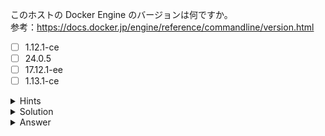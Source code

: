 このホストの Docker Engine のバージョンは何ですか。  
参考：https://docs.docker.jp/engine/reference/commandline/version.html

- [ ] 1.12.1-ce
- [ ] 24.0.5
- [ ] 17.12.1-ee
- [ ] 1.13.1-ce

<details>
  <summary>Hints</summary>

`docker version` コマンドを使用します。

</details>

<details>
  <summary>Solution</summary>

`docker version`{{execute}} コマンドを実行し、Server セクションの Engine の Version を確認します。

</details>

<details>
  <summary>Answer</summary>

24.0.5

</details>
